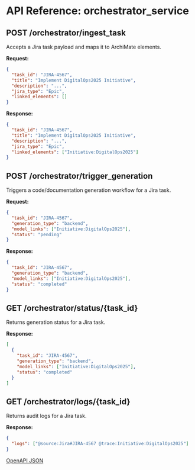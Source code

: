 # API Reference: orchestrator_service

## POST /orchestrator/ingest_task
Accepts a Jira task payload and maps it to ArchiMate elements.

**Request:**
```json
{
  "task_id": "JIRA-4567",
  "title": "Implement DigitalOps2025 Initiative",
  "description": "...",
  "jira_type": "Epic",
  "linked_elements": []
}
```
**Response:**
```json
{
  "task_id": "JIRA-4567",
  "title": "Implement DigitalOps2025 Initiative",
  "description": "...",
  "jira_type": "Epic",
  "linked_elements": ["Initiative:DigitalOps2025"]
}
```

## POST /orchestrator/trigger_generation
Triggers a code/documentation generation workflow for a Jira task.

**Request:**
```json
{
  "task_id": "JIRA-4567",
  "generation_type": "backend",
  "model_links": ["Initiative:DigitalOps2025"],
  "status": "pending"
}
```
**Response:**
```json
{
  "task_id": "JIRA-4567",
  "generation_type": "backend",
  "model_links": ["Initiative:DigitalOps2025"],
  "status": "completed"
}
```

## GET /orchestrator/status/{task_id}
Returns generation status for a Jira task.

**Response:**
```json
[
  {
    "task_id": "JIRA-4567",
    "generation_type": "backend",
    "model_links": ["Initiative:DigitalOps2025"],
    "status": "completed"
  }
]
```

## GET /orchestrator/logs/{task_id}
Returns audit logs for a Jira task.

**Response:**
```json
{
  "logs": ["@source:Jira#JIRA-4567 @trace:Initiative:DigitalOps2025"]
}
```

[OpenAPI JSON](./openapi.json)
